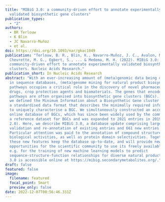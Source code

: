 ```yaml
---
title: "MIBiG 3.0: a community-driven effort to annotate experimentally
  validated biosynthetic gene clusters"
publication_types:
  - "2"
authors:
  - BR Terlouw
  - K Blin
  - JC Navarro-Muñoz
  - et al.
doi: https://doi.org/10.1093/nar/gkac1049
publication: "Terlouw, B. R., Blin, K., Navarro-Muñoz, J. C., Avalon, N. E.,
  Chevrette, M. G., Egbert, S., ... & Medema, M. H. (2022). MIBiG 3.0: a
  community-driven effort to annotate experimentally validated biosynthetic gene
  clusters. Nucleic Acids Research."
publication_short: In Nucleic Acids Research
abstract: "With an ever-increasing amount of (meta)genomic data being deposited
  in sequence databases, (meta)genome mining for natural product biosynthetic
  pathways occupies a critical role in the discovery of novel pharmaceutical
  drugs, crop protection agents and biomaterials. The genes that encode these
  pathways are often organised into biosynthetic gene clusters (BGCs). In 2015,
  we defined the Minimum Information about a Biosynthetic Gene cluster (MIBiG):
  a standardised data format that describes the minimally required information
  to uniquely characterise a BGC. We simultaneously constructed an accompanying
  online database of BGCs, which has since been widely used by the community as
  a reference dataset for BGCs and was expanded to 2021 entries in 2019 (MIBiG
  2.0). Here, we describe MIBiG 3.0, a database update comprising large-scale
  validation and re-annotation of existing entries and 661 new entries.
  Particular attention was paid to the annotation of compound structures and
  biological activities, as well as protein domain selectivities. Together,
  these new features keep the database up-to-date, and will provide new
  opportunities for the scientific community to use its freely available data,
  e.g. for the training of new machine learning models to predict
  sequence-structure-function relationships for diverse natural products. MIBiG
  3.0 is accessible online at https://mibig.secondarymetabolites.org/."
draft: false
featured: false
image:
  filename: featured
  focal_point: Smart
  preview_only: false
date: 2022-12-07T00:56:46.331Z
---
```

